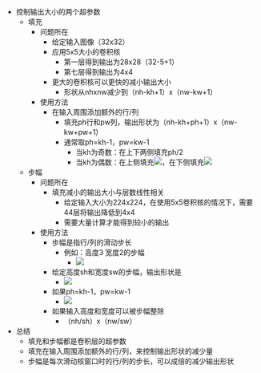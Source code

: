 * 控制输出大小的两个超参数
  * 填充
    * 问题所在
      * 给定输入图像（32x32）
      * 应用5x5大小的卷积核
        * 第一层得到输出为28x28（32-5+1）
        * 第七层得到输出为4x4
      * 更大的卷积核可以更快的减小输出大小
        * 形状从nhxnw减少到（nh-kh+1）x（nw-kw+1）
    * 使用方法
      * 在输入周围添加额外的行/列
        * 填充ph行和pw列，输出形状为（nh-kh+ph+1）x（nw-kw+pw+1）
        * 通常取ph=kh-1，pw=kw-1
          * 当kh为奇数：在上下两侧填充ph/2
          * 当kh为偶数：在上侧填充![](/home/rikoo/Documents/limu-deeplearning/pic/CNN卷积/Screenshot-20210617155152-83x43.png)，在下侧填充![](/home/rikoo/Documents/limu-deeplearning/pic/CNN卷积/Screenshot-20210617155230-93x44.png)
  * 步幅
    * 问题所在
      * 填充减小的输出大小与层数线性相关
        * 给定输入大小为224x224，在使用5x5卷积核的情况下，需要44层将输出降低到4x4
        * 需要大量计算才能得到较小的输出
    * 使用方法
      * 步幅是指行/列的滑动步长
        * 例如：高度3 宽度2的步幅
          * ![](/home/rikoo/Documents/limu-deeplearning/pic/CNN卷积/Screenshot-20210617155721-473x294.png)
      * 给定高度sh和宽度sw的步幅，输出形状是
        * ![](/home/rikoo/Documents/limu-deeplearning/pic/CNN卷积/Screenshot-20210617155922-586x71.png)
      * 如果ph=kh-1，pw=kw-1
        * ![](/home/rikoo/Documents/limu-deeplearning/pic/CNN卷积/Screenshot-20210617160002-460x67.png)
      * 如果输入高度和宽度可以被步幅整除
        * （nh/sh）x（nw/sw）
* 总结
  * 填充和步幅都是卷积层的超参数
  * 填充在输入周围添加额外的行/列，来控制输出形状的减少量
  * 步幅是每次滑动核窗口时的行/列的步长，可以成倍的减少输出形状

